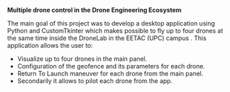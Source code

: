 **Multiple drone control in the Drone Engineering Ecosystem**

The main goal of this project was to develop a desktop application using Python and CustomTkinter which makes possible to fly up to four drones at the same time inside the DroneLab in the EETAC (UPC) campus . This application allows the user to:
  - Visualize up to four drones in the main panel.
  - Configuration of the geofence and its parameters for each drone.
  - Return To Launch maneuver for each drone from the main panel.
  - Secondarily it allows to pilot each drone from the app.

    
